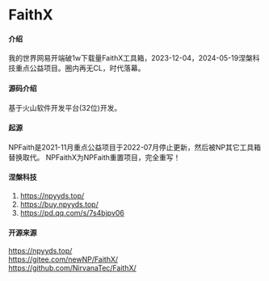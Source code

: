 # FaithX

#### 介绍
我的世界网易开端破1w下载量FaithX工具箱，2023-12-04，2024-05-19涅槃科技重点公益项目。圈内再无CL，时代落幕。

#### 源码介绍
基于火山软件开发平台(32位)开发。

#### 起源
NPFaith是2021-11月重点公益项目于2022-07月停止更新，然后被NP其它工具箱替换取代。 
NPFaithX为NPFaith重置项目，完全重写！

#### 涅槃科技
1.  https://npyyds.top/
2.  https://buy.npyyds.top/
3.  https://pd.qq.com/s/7s4bjpv06

#### 开源来源
https://npyyds.top/<br>
https://gitee.com/newNP/FaithX/<br>
https://github.com/NirvanaTec/FaithX/<br>
